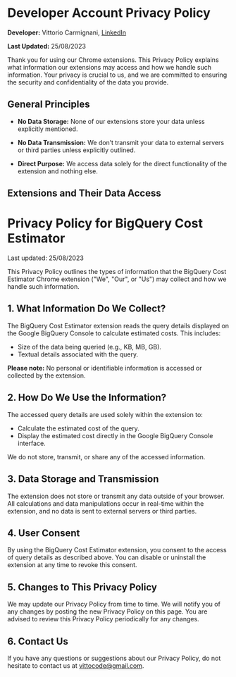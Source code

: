 # Developer Account Privacy Policy

**Developer:** Vittorio Carmignani, [LinkedIn](https://www.linkedin.com/in/vittorio-carmignani/)

**Last Updated:** 25/08/2023

Thank you for using our Chrome extensions. This Privacy Policy explains what information our extensions may access and how we handle such information. Your privacy is crucial to us, and we are committed to ensuring the security and confidentiality of the data you provide.

## General Principles

- **No Data Storage:** None of our extensions store your data unless explicitly mentioned.
  
- **No Data Transmission:** We don’t transmit your data to external servers or third parties unless explicitly outlined.

- **Direct Purpose:** We access data solely for the direct functionality of the extension and nothing else.

## Extensions and Their Data Access

# Privacy Policy for BigQuery Cost Estimator

Last updated: 25/08/2023

This Privacy Policy outlines the types of information that the BigQuery Cost Estimator Chrome extension ("We", "Our", or "Us") may collect and how we handle such information.

## 1. What Information Do We Collect?

The BigQuery Cost Estimator extension reads the query details displayed on the Google BigQuery Console to calculate estimated costs. This includes:

- Size of the data being queried (e.g., KB, MB, GB).
- Textual details associated with the query.

**Please note:** No personal or identifiable information is accessed or collected by the extension.

## 2. How Do We Use the Information?

The accessed query details are used solely within the extension to:

- Calculate the estimated cost of the query.
- Display the estimated cost directly in the Google BigQuery Console interface.

We do not store, transmit, or share any of the accessed information.

## 3. Data Storage and Transmission

The extension does not store or transmit any data outside of your browser. All calculations and data manipulations occur in real-time within the extension, and no data is sent to external servers or third parties.

## 4. User Consent

By using the BigQuery Cost Estimator extension, you consent to the access of query details as described above. You can disable or uninstall the extension at any time to revoke this consent.

## 5. Changes to This Privacy Policy

We may update our Privacy Policy from time to time. We will notify you of any changes by posting the new Privacy Policy on this page. You are advised to review this Privacy Policy periodically for any changes.

## 6. Contact Us

If you have any questions or suggestions about our Privacy Policy, do not hesitate to contact us at vittocode@gmail.com.
